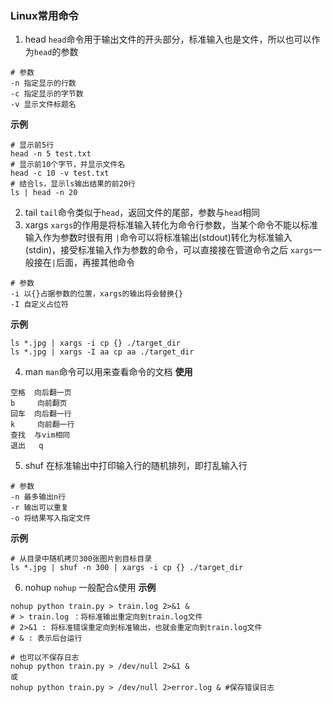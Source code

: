 ### Linux常用命令
1. head
`head`命令用于输出文件的开头部分，标准输入也是文件，所以也可以作为`head`的参数
```
# 参数
-n 指定显示的行数
-c 指定显示的字节数
-v 显示文件标题名
```
**示例**
```
# 显示前5行
head -n 5 test.txt
# 显示前10个字节，并显示文件名 
head -c 10 -v test.txt
# 结合ls，显示ls输出结果的前20行
ls | head -n 20
```
2. tail
`tail`命令类似于`head`，返回文件的尾部，参数与`head`相同
3. xargs
`xargs`的作用是将标准输入转化为命令行参数，当某个命令不能以标准输入作为参数时很有用
`|`命令可以将标准输出(stdout)转化为标准输入(stdin)，接受标准输入作为参数的命令，可以直接接在管道命令之后
`xargs`一般接在`|`后面，再接其他命令
```
# 参数
-i 以{}占据参数的位置，xargs的输出将会替换{}
-I 自定义占位符
```
**示例**
```
ls *.jpg | xargs -i cp {} ./target_dir
ls *.jpg | xargs -I aa cp aa ./target_dir
```
4. man
`man`命令可以用来查看命令的文档
**使用**
```
空格  向后翻一页
b     向前翻页
回车  向后翻一行
k     向前翻一行
查找  与vim相同
退出   q
```
5. shuf
在标准输出中打印输入行的随机排列，即打乱输入行
```
# 参数
-n 最多输出n行
-r 输出可以重复
-o 将结果写入指定文件
```
**示例**
```
# 从目录中随机拷贝300张图片到目标目录
ls *.jpg | shuf -n 300 | xargs -i cp {} ./target_dir
```
6. nohup
`nohup`
一般配合`&`使用
**示例**
```
nohup python train.py > train.log 2>&1 &
# > train.log ：将标准输出重定向到train.log文件
# 2>&1 : 将标准错误重定向到标准输出，也就会重定向到train.log文件
# & : 表示后台运行

# 也可以不保存日志
nohup python train.py > /dev/null 2>&1 &
或
nohup python train.py > /dev/null 2>error.log & #保存错误日志
```